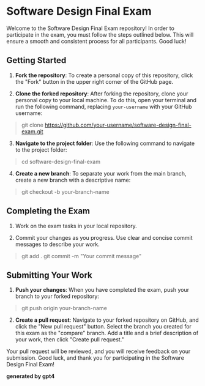 # Software Design Final Exam

Welcome to the Software Design Final Exam repository! In order to participate in the exam, you must follow the steps outlined below. This will ensure a smooth and consistent process for all participants. Good luck!

## Getting Started

1. **Fork the repository**: To create a personal copy of this repository, click the "Fork" button in the upper right corner of the GitHub page.

2. **Clone the forked repository**: After forking the repository, clone your personal copy to your local machine. To do this, open your terminal and run the following command, replacing `your-username` with your GitHub username:

> git clone https://github.com/your-username/software-design-final-exam.git

3. **Navigate to the project folder**: Use the following command to navigate to the project folder:

> cd software-design-final-exam

4. **Create a new branch**: To separate your work from the main branch, create a new branch with a descriptive name:

> git checkout -b your-branch-name


## Completing the Exam

1. Work on the exam tasks in your local repository.

2. Commit your changes as you progress. Use clear and concise commit messages to describe your work.

> git add .
> git commit -m "Your commit message"


## Submitting Your Work

1. **Push your changes**: When you have completed the exam, push your branch to your forked repository:

> git push origin your-branch-name

2. **Create a pull request**: Navigate to your forked repository on GitHub, and click the "New pull request" button. Select the branch you created for this exam as the "compare" branch. Add a title and a brief description of your work, then click "Create pull request."

Your pull request will be reviewed, and you will receive feedback on your submission. Good luck, and thank you for participating in the Software Design Final Exam!

**generated by gpt4**
